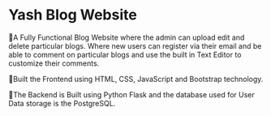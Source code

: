 # Yash Blog Website

🌟A Fully Functional Blog Website where the admin can upload edit and delete particular blogs. 
Where new users can register via their email and be able to comment on particular blogs and use the built in Text Editor to customize their comments.

🌟Built the Frontend using HTML, CSS, JavaScript and Bootstrap technology.

🌟The Backend is Built using Python Flask and the database used for User Data storage is the PostgreSQL.
